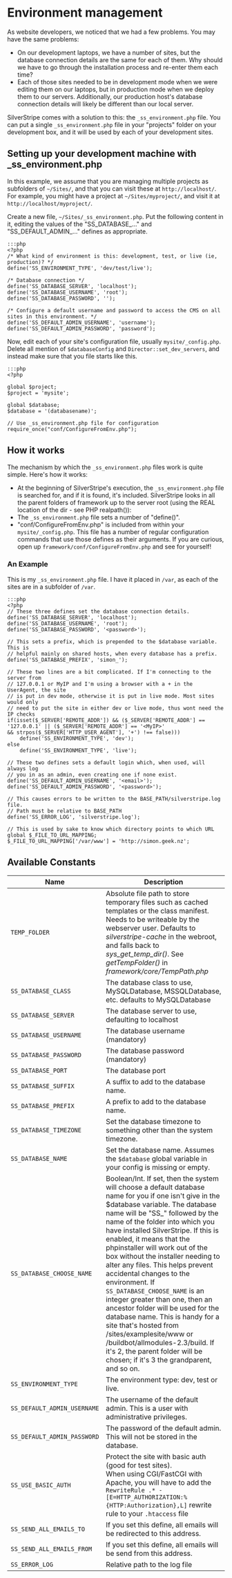 # Environment management

As website developers, we noticed that we had a few problems.  You may have the same problems:

*  On our development laptops, we have a number of sites, but the database connection details are the same for each of
them.  Why should we have to go through the installation process and re-enter them each time?
*  Each of those sites needed to be in development mode when we were editing them on our laptops, but in production mode
when we deploy them to our servers.  Additionally, our production host's database connection details will likely be
different than our local server.

SilverStripe comes with a solution to this: the `_ss_environment.php` file.  You can put a single `_ss_environment.php`
file in your "projects" folder on your development box, and it will be used by each of your development sites.

## Setting up your development machine with _ss_environment.php

In this example, we assume that you are managing multiple projects as subfolders of `~/Sites/`, and that you can visit
these at `http://localhost/`.  For example, you might have a project at `~/Sites/myproject/`, and visit it at
`http://localhost/myproject/`.

Create a new file, `~/Sites/_ss_environment.php`.  Put the following content in it, editing the values of the
"SS_DATABASE_..." and "SS_DEFAULT_ADMIN_..." defines as appropriate.

	:::php
	<?php
	/* What kind of environment is this: development, test, or live (ie, production)? */
	define('SS_ENVIRONMENT_TYPE', 'dev/test/live');
	
	/* Database connection */
	define('SS_DATABASE_SERVER', 'localhost');
	define('SS_DATABASE_USERNAME', 'root');
	define('SS_DATABASE_PASSWORD', '');
	
	/* Configure a default username and password to access the CMS on all sites in this environment. */
	define('SS_DEFAULT_ADMIN_USERNAME', 'username');
	define('SS_DEFAULT_ADMIN_PASSWORD', 'password');


Now, edit each of your site's configuration file, usually `mysite/_config.php`.  Delete all mention
of `$databaseConfig` and `Director::set_dev_servers`, and instead make sure that you file starts like this.

	:::php
	<?php
	
	global $project;
	$project = 'mysite';
	
	global $database;
	$database = '(databasename)';
	
	// Use _ss_environment.php file for configuration
	require_once("conf/ConfigureFromEnv.php");


## How it works

The mechanism by which the `_ss_environment.php` files work is quite simple.  Here's how it works:

*  At the beginning of SilverStripe's execution, the `_ss_environment.php` file is searched for, and if it is found, it's
included.  SilverStripe looks in all the parent folders of framework up to the server root (using the REAL location of
the dir - see PHP realpath()):
*  The `_ss_environment.php` file sets a number of "define()".
*  "conf/ConfigureFromEnv.php" is included from within your `mysite/_config.php`.  This file has a number of regular
configuration commands that use those defines as their arguments.  If you are curious, open up
`framework/conf/ConfigureFromEnv.php` and see for yourself!

### An Example

This is my `_ss_environment.php` file. I have it placed in `/var`, as each of the sites are in a subfolder of `/var`.

	:::php
	<?php
	// These three defines set the database connection details.
	define('SS_DATABASE_SERVER', 'localhost');
	define('SS_DATABASE_USERNAME', 'root');
	define('SS_DATABASE_PASSWORD', '<password>');
	
	// This sets a prefix, which is prepended to the $database variable. This is
	// helpful mainly on shared hosts, when every database has a prefix.
	define('SS_DATABASE_PREFIX', 'simon_');
	
	// These two lines are a bit complicated. If I'm connecting to the server from
	// 127.0.0.1 or MyIP and I'm using a browser with a + in the UserAgent, the site
	// is put in dev mode, otherwise it is put in live mode. Most sites would only
	// need to put the site in either dev or live mode, thus wont need the IP checks
	if(isset($_SERVER['REMOTE_ADDR']) && ($_SERVER['REMOTE_ADDR'] == '127.0.0.1' || ($_SERVER['REMOTE_ADDR'] == '<MyIP>' 
	&& strpos($_SERVER['HTTP_USER_AGENT'], '+') !== false))) 
		define('SS_ENVIRONMENT_TYPE', 'dev');
	else 
		define('SS_ENVIRONMENT_TYPE', 'live');
	
	// These two defines sets a default login which, when used, will always log
	// you in as an admin, even creating one if none exist.
	define('SS_DEFAULT_ADMIN_USERNAME', '<email>');
	define('SS_DEFAULT_ADMIN_PASSWORD', '<password>');
	
	// This causes errors to be written to the BASE_PATH/silverstripe.log file.
	// Path must be relative to BASE_PATH
	define('SS_ERROR_LOG', 'silverstripe.log');
	
	// This is used by sake to know which directory points to which URL
	global $_FILE_TO_URL_MAPPING;
	$_FILE_TO_URL_MAPPING['/var/www'] = 'http://simon.geek.nz';

## Available Constants

| Name  | Description |
| ----  | ----------- |
| `TEMP_FOLDER` | Absolute file path to store temporary files such as cached templates or the class manifest. Needs to be writeable by the webserver user. Defaults to *silverstripe-cache* in the webroot, and falls back to *sys_get_temp_dir()*. See *getTempFolder()* in *framework/core/TempPath.php* |
| `SS_DATABASE_CLASS` | The database class to use, MySQLDatabase, MSSQLDatabase, etc. defaults to MySQLDatabase|
| `SS_DATABASE_SERVER`| The database server to use, defaulting to localhost|
| `SS_DATABASE_USERNAME`| The database username (mandatory)|
| `SS_DATABASE_PASSWORD`| The database password (mandatory)|
| `SS_DATABASE_PORT`|     The database port|
| `SS_DATABASE_SUFFIX`|   A suffix to add to the database name.|
| `SS_DATABASE_PREFIX`|   A prefix to add to the database name.|
| `SS_DATABASE_TIMEZONE`| Set the database timezone to something other than the system timezone.
| `SS_DATABASE_NAME` | Set the database name. Assumes the `$database` global variable in your config is missing or empty. |
| `SS_DATABASE_CHOOSE_NAME`| Boolean/Int.  If set, then the system will choose a default database name for you if one isn't give in the $database variable.  The database name will be "SS_" followed by the name of the folder into which you have installed SilverStripe.  If this is enabled, it means that the phpinstaller will work out of the box without the installer needing to alter any files.  This helps prevent accidental changes to the environment. If `SS_DATABASE_CHOOSE_NAME` is an integer greater than one, then an ancestor folder will be used for the  database name.  This is handy for a site that's hosted from /sites/examplesite/www or /buildbot/allmodules-2.3/build. If it's 2, the parent folder will be chosen; if it's 3 the grandparent, and so on.|
| `SS_ENVIRONMENT_TYPE`| The environment type: dev, test or live.|
| `SS_DEFAULT_ADMIN_USERNAME`| The username of the default admin. This is a user with administrative privileges.|
| `SS_DEFAULT_ADMIN_PASSWORD`| The password of the default admin. This will not be stored in the database.|
| `SS_USE_BASIC_AUTH`| Protect the site with basic auth (good for test sites).<br/>When using CGI/FastCGI with Apache, you will have to add the `RewriteRule .* - [E=HTTP_AUTHORIZATION:%{HTTP:Authorization},L]` rewrite rule to your `.htaccess` file|
| `SS_SEND_ALL_EMAILS_TO`| If you set this define, all emails will be redirected to this address.|
| `SS_SEND_ALL_EMAILS_FROM`| If you set this define, all emails will be send from this address.|
| `SS_ERROR_LOG` | Relative path to the log file |
